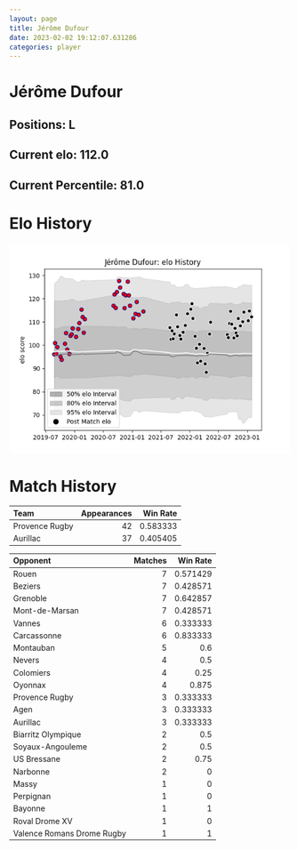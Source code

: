```yaml
---  
layout: page  
title: Jérôme Dufour  
date: 2023-02-02 19:12:07.631286  
categories: player  
---
```

# Jérôme Dufour

## Positions: L

## Current elo: 112.0

## Current Percentile: 81.0

# Elo History


![elo history](history_JérômeDufour.png)
# Match History


| Team           |   Appearances |   Win Rate |
|:---------------|--------------:|-----------:|
| Provence Rugby |            42 |   0.583333 |
| Aurillac       |            37 |   0.405405 |

| Opponent                   |   Matches |   Win Rate |
|:---------------------------|----------:|-----------:|
| Rouen                      |         7 |   0.571429 |
| Beziers                    |         7 |   0.428571 |
| Grenoble                   |         7 |   0.642857 |
| Mont-de-Marsan             |         7 |   0.428571 |
| Vannes                     |         6 |   0.333333 |
| Carcassonne                |         6 |   0.833333 |
| Montauban                  |         5 |   0.6      |
| Nevers                     |         4 |   0.5      |
| Colomiers                  |         4 |   0.25     |
| Oyonnax                    |         4 |   0.875    |
| Provence Rugby             |         3 |   0.333333 |
| Agen                       |         3 |   0.333333 |
| Aurillac                   |         3 |   0.333333 |
| Biarritz Olympique         |         2 |   0.5      |
| Soyaux-Angouleme           |         2 |   0.5      |
| US Bressane                |         2 |   0.75     |
| Narbonne                   |         2 |   0        |
| Massy                      |         1 |   0        |
| Perpignan                  |         1 |   0        |
| Bayonne                    |         1 |   1        |
| Roval Drome XV             |         1 |   0        |
| Valence Romans Drome Rugby |         1 |   1        |